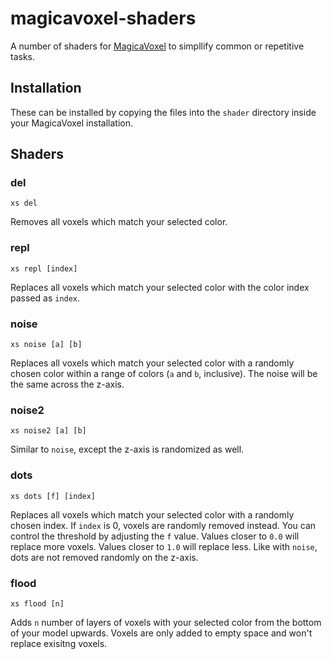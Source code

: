 # magicavoxel-shaders

A number of shaders for [MagicaVoxel](https://ephtracy.github.io/) to simpllify common or repetitive tasks.

## Installation

These can be installed by copying the files into the `shader` directory inside your MagicaVoxel installation.

## Shaders

### del

```xs del```

Removes all voxels which match your selected color.

### repl

```xs repl [index]```

Replaces all voxels which match your selected color with the color index passed as `index`.

### noise

```xs noise [a] [b]```

Replaces all voxels which match your selected color with a randomly chosen color within a range of colors (`a` and `b`, inclusive). The noise will be the same across the z-axis.

### noise2

```xs noise2 [a] [b]```

Similar to `noise`, except the z-axis is randomized as well.

### dots

```xs dots [f] [index]```

Replaces all voxels which match your selected color with a randomly chosen index. If `index` is 0, voxels are randomly removed instead. You can control the threshold by adjusting the `f` value. Values closer to `0.0` will replace more voxels. Values closer to `1.0` will replace less. Like with `noise`, dots are not removed randomly on the z-axis.

### flood

```xs flood [n]```

Adds `n` number of layers of voxels with your selected color from the bottom of your model upwards. Voxels are only added to empty space and won't replace exisitng voxels.
